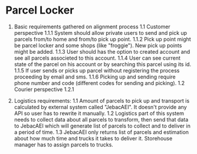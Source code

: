 # Parcel Locker

1.  Basic requirements gathered on alignment process
    1.1 Customer perspective
        1.1.1 System should allow private users to send and pick up parcels from/to home and from/to pick up point.
        1.1.2 Pick up point might be parcel locker and some shops (like "froggie"). New pick up points might be added.
        1.1.3 User should has the option to created account and see all parcels associeted to this account.
        1.1.4 User can see current state of the parcel on his account or by searching this parcel using its id.
        1.1.5 If user sends or picks up parcel without registering the process proceeding by email and sms.
        1.1.6 Picking up and sending require phone number and code (different codes for sending and picking).
    1.2 Courier perspective
        1.2.1 


1. Logistics requirements:
    1.1 Amount of parcels to pick up and transport is calculated by external system called "JebacAEI". It doesn't provide any API so user has to rewrite it manually.
    1.2 Logistics part of this system needs to collect data about all parcels to transform, then send that data to JebacAEI which will generate list of parcels to collect and to deliver in a period of time.
    1.3 JebacAEI only returns list of parcels and estimation about how much time and trucks it takes to deliver it. Storehouse manager has to assign parcels to trucks.